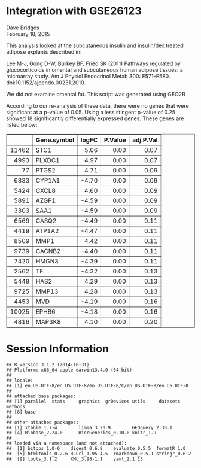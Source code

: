 # Integration with GSE26123
Dave Bridges  
February 18, 2015  



This analysis looked at the subcutaneous insulin and insulin/dex treated adipose explants described in:

Lee M-J, Gong D-W, Burkey BF, Fried SK (2011) Pathways regulated by glucocorticoids in omental and subcutaneous human adipose tissues: a microarray study. Am J Physiol Endocrinol Metab 300: E571–E580. doi:10.1152/ajpendo.00231.2010.

We did not examine omental fat.  This script was generated using GEO2R



According to our re-analysis of these data, there were no genes that were significant at a p-value of 0.05.  Using a less stingent p-value of 0.25 showed 18 significantly differentially expressed genes.  These genes are listed below:

<!-- html table generated in R 3.1.2 by xtable 1.7-4 package -->
<!-- Wed Feb 18 12:24:28 2015 -->
<table border=1>
<tr> <th>  </th> <th> Gene.symbol </th> <th> logFC </th> <th> P.Value </th> <th> adj.P.Val </th>  </tr>
  <tr> <td align="right"> 11462 </td> <td> STC1 </td> <td align="right"> 5.06 </td> <td align="right"> 0.00 </td> <td align="right"> 0.07 </td> </tr>
  <tr> <td align="right"> 4993 </td> <td> PLXDC1 </td> <td align="right"> 4.97 </td> <td align="right"> 0.00 </td> <td align="right"> 0.07 </td> </tr>
  <tr> <td align="right"> 77 </td> <td> PTGS2 </td> <td align="right"> 4.71 </td> <td align="right"> 0.00 </td> <td align="right"> 0.09 </td> </tr>
  <tr> <td align="right"> 6833 </td> <td> CYP1A1 </td> <td align="right"> -4.70 </td> <td align="right"> 0.00 </td> <td align="right"> 0.09 </td> </tr>
  <tr> <td align="right"> 5424 </td> <td> CXCL8 </td> <td align="right"> 4.60 </td> <td align="right"> 0.00 </td> <td align="right"> 0.09 </td> </tr>
  <tr> <td align="right"> 5891 </td> <td> AZGP1 </td> <td align="right"> -4.59 </td> <td align="right"> 0.00 </td> <td align="right"> 0.09 </td> </tr>
  <tr> <td align="right"> 3303 </td> <td> SAA1 </td> <td align="right"> -4.59 </td> <td align="right"> 0.00 </td> <td align="right"> 0.09 </td> </tr>
  <tr> <td align="right"> 6569 </td> <td> CASQ2 </td> <td align="right"> -4.49 </td> <td align="right"> 0.00 </td> <td align="right"> 0.11 </td> </tr>
  <tr> <td align="right"> 4419 </td> <td> ATP1A2 </td> <td align="right"> -4.47 </td> <td align="right"> 0.00 </td> <td align="right"> 0.11 </td> </tr>
  <tr> <td align="right"> 8509 </td> <td> MMP1 </td> <td align="right"> 4.42 </td> <td align="right"> 0.00 </td> <td align="right"> 0.11 </td> </tr>
  <tr> <td align="right"> 9739 </td> <td> CACNB2 </td> <td align="right"> -4.40 </td> <td align="right"> 0.00 </td> <td align="right"> 0.11 </td> </tr>
  <tr> <td align="right"> 7420 </td> <td> HMGN3 </td> <td align="right"> -4.39 </td> <td align="right"> 0.00 </td> <td align="right"> 0.11 </td> </tr>
  <tr> <td align="right"> 2562 </td> <td> TF </td> <td align="right"> -4.32 </td> <td align="right"> 0.00 </td> <td align="right"> 0.13 </td> </tr>
  <tr> <td align="right"> 5448 </td> <td> HAS2 </td> <td align="right"> 4.29 </td> <td align="right"> 0.00 </td> <td align="right"> 0.13 </td> </tr>
  <tr> <td align="right"> 9725 </td> <td> MMP13 </td> <td align="right"> 4.28 </td> <td align="right"> 0.00 </td> <td align="right"> 0.13 </td> </tr>
  <tr> <td align="right"> 4453 </td> <td> MVD </td> <td align="right"> -4.19 </td> <td align="right"> 0.00 </td> <td align="right"> 0.16 </td> </tr>
  <tr> <td align="right"> 10025 </td> <td> EPHB6 </td> <td align="right"> -4.18 </td> <td align="right"> 0.00 </td> <td align="right"> 0.16 </td> </tr>
  <tr> <td align="right"> 4816 </td> <td> MAP3K8 </td> <td align="right"> 4.10 </td> <td align="right"> 0.00 </td> <td align="right"> 0.20 </td> </tr>
   </table>

# Session Information

```
## R version 3.1.2 (2014-10-31)
## Platform: x86_64-apple-darwin13.4.0 (64-bit)
## 
## locale:
## [1] en_US.UTF-8/en_US.UTF-8/en_US.UTF-8/C/en_US.UTF-8/en_US.UTF-8
## 
## attached base packages:
## [1] parallel  stats     graphics  grDevices utils     datasets  methods  
## [8] base     
## 
## other attached packages:
## [1] xtable_1.7-4        limma_3.20.9        GEOquery_2.30.1    
## [4] Biobase_2.24.0      BiocGenerics_0.10.0 knitr_1.9          
## 
## loaded via a namespace (and not attached):
##  [1] bitops_1.0-6    digest_0.6.8    evaluate_0.5.5  formatR_1.0    
##  [5] htmltools_0.2.6 RCurl_1.95-4.5  rmarkdown_0.5.1 stringr_0.6.2  
##  [9] tools_3.1.2     XML_3.98-1.1    yaml_2.1.13
```
